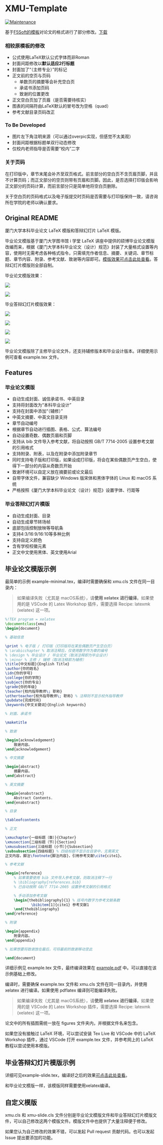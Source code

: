 # XMU-Template

[![Maintenance](https://img.shields.io/badge/Maintained%3F-yes-green.svg)](https://GitHub.com/Naereen/StrapDown.js/graphs/commit-activity)

基于[F5Soft的模板](https://github.com/F5Soft/xmu-template)对论文的格式进行了部分修改。[下载](https://github.com/Atrovast/xmu-template/archive/refs/tags/v0.2.zip)

### 相较原模板的修改
- 公式使用LaTeX默认公式字体而非Roman
- 封面间距修改以**默认适应2行标题**
- 封面加了“（主修专业）”的标记
- 正文前的空页与页码
    + 单数页的摘要等会补充空白页
    + 承诺书添加页码
    + 致谢的位置更改
- 正文空白页加了页眉（是否需要待核实）
- 图表的间隔符由LaTeX默认的冒号改为空格（quad）
- 参考文献目录页码改正

### To Be Developed
- 图片左下角注明来源（可以通过overpic实现，但感觉不太美观）
- 封面间距根据标题单双行动态修改
- 仅校内老师指导是否需要“校内”二字

### 关于页码

在打印版中，章节末尾会补齐至双页格式。前言部分的空白页不含页眉页脚，并且不计算页码；而正文部分的空页则带有页眉和页脚。因此，是否选择打印版会影响正文部分的页码计算，而前言部分只是简单地将空白页删除。

关于空白页的页码格式以及电子版提交时页码是否需要与打印版保持一致，请咨询所在学院的老师以确认要求。

## Original README
厦门大学本科毕业论文 LaTeX 模版和答辩幻灯片 LaTeX 模版。

毕业论文模版基于厦门大学图书馆 i 学堂 LaTeX 讲座中提供的硕博毕业论文模版改编而来，根据《厦门大学本科毕业论文（设计）规范》封装了大量格式设置等内容，使用时无需考虑各种格式指令，只需填充作者信息、摘要、关键词、章节标题、章节内容、附录、参考文献、致谢等内容即可。[模版效果可点击此处查看](https://github.com/F5Soft/xmu-template/blob/main/example.pdf)。答辩幻灯片模版则全部自制。

毕业论文模版效果：

![](https://f5soft.site/ideas/2022/0416/cover.webp)

![](https://f5soft.site/ideas/2022/0416/collection.webp)

毕业答辩幻灯片模版效果：

![](https://f5soft.site/ideas/2022/0416/light.webp)

![](https://f5soft.site/ideas/2022/0416/blue.webp)

![](https://f5soft.site/ideas/2022/0416/orange.webp)

![](https://f5soft.site/ideas/2022/0416/pink.webp)

毕业论文模版除了主修毕业论文外，还支持辅修版本和毕业设计版本。详细使用示例可查看 example.tex 文件。

## Features

### 毕业论文模版

- 自动生成封面、诚信承诺书、中英目录
- 支持将封面改为“本科毕业设计”
- 支持在封面中添加“（辅修）”
- 中英文摘要、中英文目录支持
- 章节自动编号
- 根据章节自动进行插图、表格、公式、算法编号
- 自动设置奇数、偶数页眉和页脚
- 支持从 bib 文件导入参考文献，将自动按照 GB/T 7714-2005 设置参考文献的引用格式
- 支持附录、附表，以及在附录中添加附录章节
- 同时支持电子版和打印版，如果设成打印版，将会在某些偶数页产生空白，使得下一部分的内容从奇数页开始
- 致谢环境可以自定义放在摘要前或论文最后
- 自带字体文件，兼容缺少 Windows 版宋体和黑体字体的 Linux 和 macOS 系统
- 严格按照《厦门大学本科毕业论文（设计）规范》设置字体、行距等

### 毕业答辩幻灯片模版

- 自动生成封面、目录
- 自动生成章节转场帧
- 底部包括控制放映等导航条
- 支持4:3/16:9/16:10等多种比例
- 支持自定义颜色
- 含有学校校徽元素
- 正文中文使用黑体、英文使用Arial

## 毕业论文模版示例

最简单的示例 example-minimal.tex，编译时需要确保和 xmu.cls 文件在同一目录内：

> 如果编译失败（尤其是 macOS系统），请**使用 xelatex 进行编译**。如果使用的是 VSCode 的 Latex Workshop 插件，需要选择 Recipe: latexmk (xelatex) 这一项。

```tex
%!TEX program = xelatex
\documentclass{xmu}
\begin{document}

% 基础信息

\print % 电子版 / 打印版（打印版将在某些偶数页产生空白页）
% \arabicchapter % 取消注释后，仅使用数字作为章的编号
% \design % 毕业设计 / 毕业论文（取消注释即为毕业设计）
% \minor % 主修 / 辅修（取消注释即为辅修）
\title{中文标题}{English Title}
\author{你的姓名}
\idn{你的学号}
\college{你的学院}
\subject{你的专业}
\grade{你的年级}
\teacher{校内指导教师\; 职称}
\otherteacher{校外指导教师\; 职称} % 注释则不显示校外指导教师
\pubdate{完成时间}
\keywords{中文关键词}{English keywords}

% 封面、承诺书

\maketitle

% 致谢

\begin{acknowledgement}
    致谢内容。
\end{acknowledgement}

% 中文摘要

\begin{abstract}
    摘要内容。
\end{abstract}

% 英文摘要

\begin{enabstract}
    Abstract Contents.
\end{enabstract}

% 目录

\tableofcontents

% 正文

\xmuchapter{一级标题（章）}{Chapter}
\xmusection{二级标题（节）}{Section}
\xmusubsection{三级标题（小节）}{Subsection}
\subsubsection{四级标题} % 四级标题不显示在目录中，无需英文
正文内容，脚注\footnote{脚注内容}，引用参考文献\cite{cite1}。

% 参考文献

\begin{reference}
    % 如果需要使用 bib 文件导入参考文献，则取消注释下一行
    % \bibliography{references.bib}
    % 已自动按照 GB/T 7714-2005 设置参考文献的引用格式

    % 手动添加参考文献
    \begin{thebibliography}{1} % 括号内数字为参考文献条数
            \bibitem[1]{cite1} 参考文献1
    \end{thebibliography}
\end{reference}

% 附录

\begin{appendix}
    附录内容。
\end{appendix}

% 如果想要将致谢放在最后，可将最前的致谢移动至此

\end{document}
```

详细示例见 example.tex 文件，最终编译效果在 [example.pdf](https://github.com/F5Soft/xmu-template/blob/main/example.pdf) 中。可以直接在该示例基础上修改。

编译时，需要确保 example.tex 文件和 xmu.cls 文件在同一目录内，并使用 xelatex 进行编译。如果使用 pdflatex 编译则可能编译失败。

> 如果编译失败（尤其是 macOS系统），请**使用 xelatex 进行编译**。如果使用的是 VSCode 的 Latex Workshop 插件，需要选择 Recipe: latexmk (xelatex) 这一项。

论文中的所有插图需统一放在 figures 文件夹内，并根据文件名来包含。

如果您没有接触过 LaTeX 环境，可以尝试安装 Tex Live 和 VSCode 中的 LaTeX Workshop 插件，通过 VSCode 打开 example.tex 文件，并参考网上的 LaTeX 教程以尝试使用本模版。

## 毕业答辩幻灯片模版示例

详细可见example-slide.tex，编译好之后的效果[可点击此处查看](https://github.com/F5Soft/xmu-template/blob/main/example-slide.pdf)。

和毕业论文模版一样，该模版同样需要使用xelatex编译。

## 自定义模版

xmu.cls 和 xmu-slide.cls 文件分别是毕业论文模版文件和毕业答辩幻灯片模版文件，可以自己修改这两个模版文件。模版文件中也提供了大量注释便于修改。

如果您认为自己修改的效果不错，可以发起 Pull request 贡献代码。也可以发起 Issue 提出要添加的功能。
